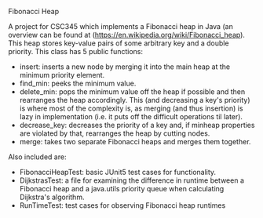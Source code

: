 Fibonacci Heap

A project for CSC345 which implements a Fibonacci heap in Java (an overview can be found at (https://en.wikipedia.org/wiki/Fibonacci_heap).
This heap stores key-value pairs of some arbitrary key and a double priority.
This class has 5 public functions:
- insert: inserts a new node by merging it into the main heap at the minimum priority element.
- find_min: peeks the minimum value.
- delete_min: pops the minimum value off the heap if possible and then rearranges the heap accordingly. This (and decreasing a key's priority) is where most of the complexity is, as merging (and thus insertion) is lazy in implementation (i.e. it puts off the difficult operations til later).
- decrease_key: decreases the priority of a key and, if minheap properties are violated by that, rearranges the heap by cutting nodes.
- merge: takes two separate Fibonacci heaps and merges them together.

Also included are:
- FibonacciHeapTest: basic JUnit5 test cases for functionality.
- DijkstrasTest: a file for examining the difference in runtime between a Fibonacci heap and a java.utils priority queue when calculating Dijkstra's algorithm.
- RunTimeTest: test cases for observing Fibonacci heap runtimes
